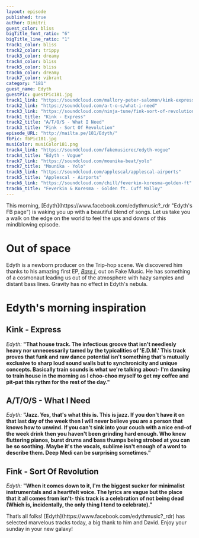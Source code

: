 ```yaml
---
layout: episode
published: true
author: Dimitri
guest_color: bliss
bigTitle_font_ratio: "6"
bigTitle_line_ratio: "1"
track1_color: bliss
track2_color: trippy
track3_color: dreamy
track4_color: bliss
track5_color: bliss
track6_color: dreamy
track7_color: vibrant
category: "181"
guest_name: Edyth
guestPic: guestPic181.jpg
track1_link: "https://soundcloud.com/mallory-peter-salomon/kink-express-original-mix"
track2_link: "https://soundcloud.com/a-t-o-s/what-i-need"
track3_link: "https://soundcloud.com/ninja-tune/fink-sort-of-revolution"
track1_title: "Kink - Express"
track2_title: "A/T/O/S - What I Need"
track3_title: "Fink - Sort Of Revolution"
episode_URL: "http://mailta.pe/181/Edyth/"
fbPic: fbPic181.jpg
musiColor: musiColor181.png
track4_link: "https://soundcloud.com/fakemusicrec/edyth-vogue"
track4_title: "Edyth - Vogue"
track7_link: "https://soundcloud.com/mounika-beat/yolo"
track7_title: "Mounika - Yolo"
track5_link: "https://soundcloud.com/applescal/applescal-airports"
track5_title: "Applescal - Airports"
track6_link: "https://soundcloud.com/chill/feverkin-koresma-golden-ft"
track6_title: "Feverkin & Koresma - Golden ft. Cuff Malloy"
---
```


<p id="introduction">This morning, [Edyth](https://www.facebook.com/edythmusic?_rdr "Edyth's FB page") is waking you up with a beautiful blend of songs. Let us take you a walk on the edge on the world to feel the ups and downs of this mindblowing episode. </p>

# Out of space
Edyth is a newborn producer on the Trip-hop scene. We discovered him thanks to his amazing first EP, [_Bare I_](https://soundcloud.com/fakemusicrec/sets/edyth-bare-1 "Listen to Bare I"), out on Fake Music. He has something of a cosmonaut leading us out of the atmosphere with hazy samples and distant bass lines. Gravity has no effect in Edyth's nebula.

# Edyth's morning inspiration

## Kink - Express
_Edyth:_ **"**That house track. The infectious groove that isn't needlesly heavy nor unnecessarily tamed by the typicalities of 'E.D.M.' This track proves that funk and raw dance potential isn't something that's mutually exclusive to sharp loud sound walls but to synchronicity and unique concepts. Basically train sounds is what we're talking about- I'm dancing to train house in the morning as I choo-choo myself to get my coffee and pit-pat this rythm for the rest of the day.**"**

## A/T/O/S - What I Need 
_Edyth:_ **"**Jazz. Yes, that's what this is. This is jazz. If you don't have it on that last day of the week then I will never believe you are a person that knows how to unwind. If you can't sink into your couch with a nice end-of the week drink then you haven't been grinding hard enough. Who knew fluttering pianos, burst drums and bass thumps being strobed at you can be so soothing. Maybe it's the vocals, sublime isn't enough of a word to describe them. Deep Medi can be surprising sometimes.**"**

## Fink - Sort Of Revolution
_Edyth:_ **"**When it comes down to it, I'm the biggest sucker for minimalist instrumentals and a heartfelt voice. The lyrics are vague but the place that it all comes from isn't- this track is a celebration of not being dead (Which is, incidentally, the only thing I tend to celebrate).**"**

 
<p id="outroduction">
That’s all folks! [Edyth](https://www.facebook.com/edythmusic?_rdr) has selected marvelous tracks today, a big thank to him and David. Enjoy your sunday in your new galaxy!</p>